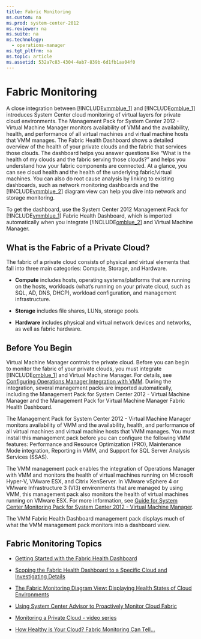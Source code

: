 ```yaml
---
title: Fabric Monitoring
ms.custom: na
ms.prod: system-center-2012
ms.reviewer: na
ms.suite: na
ms.technology: 
  - operations-manager
ms.tgt_pltfrm: na
ms.topic: article
ms.assetid: 532a7c83-4304-4ab7-839b-6d1fb1aa04f0
---
```

# Fabric Monitoring
A close integration between [!INCLUDE[vmmblue_1](Token/vmmblue_1_md.md)] and [!INCLUDE[omblue_1](Token/omblue_1_md.md)] introduces System Center cloud monitoring of virtual layers for private cloud environments. The Management Pack for System Center 2012 \- Virtual Machine Manager monitors availability of VMM and the availability, health, and performance of all virtual machines and virtual machine hosts that VMM manages. The Fabric Health Dashboard shows a detailed overview of the health of your private clouds and the fabric that services those clouds. The dashboard helps you answer questions like “What is the health of my clouds and the fabric serving those clouds?” and helps you understand how your fabric components are connected. At a glance, you can see cloud health and the health of the underlying fabric\/virtual machines. You can also do root cause analysis by linking to existing dashboards, such as network monitoring dashboards and the [!INCLUDE[vmmblue_2](Token/vmmblue_2_md.md)] diagram view can help you dive into network and storage monitoring.

To get the dashboard, use the System Center 2012 Management Pack for [!INCLUDE[vmmblue_1](Token/vmmblue_1_md.md)] Fabric Health Dashboard, which is imported automatically when you integrate [!INCLUDE[omblue_2](Token/omblue_2_md.md)] and Virtual Machine Manager.

## What is the Fabric of a Private Cloud?
The fabric of a private cloud consists of physical and virtual elements that fall into three main categories: Compute, Storage, and Hardware.

-   **Compute** includes hosts, operating systems\/platforms that are running on the hosts, workloads \(what’s running on your private cloud, such as SQL, AD, DNS, DHCP\), workload configuration, and management infrastructure.

-   **Storage** includes file shares, LUNs, storage pools.

-   **Hardware** includes physical and virtual network devices and networks, as well as fabric hardware.

## Before You Begin
Virtual Machine Manager controls the private cloud. Before you can begin to monitor the fabric of your private clouds, you must integrate [!INCLUDE[omblue_1](Token/omblue_1_md.md)] and Virtual Machine Manager. For details, see [Configuring Operations Manager Integration with VMM](http://go.microsoft.com/fwlink/?LinkId=325587). During the integration, several management packs are imported automatically, including the Management Pack for System Center 2012 \- Virtual Machine Manager and the Management Pack for Virtual Machine Manager Fabric Health Dashboard.

The Management Pack for System Center 2012 \- Virtual Machine Manager monitors availability of VMM and the availability, health, and performance of all virtual machines and virtual machine hosts that VMM manages. You must install this management pack before you can configure the following VMM features: Performance and Resource Optimization \(PRO\), Maintenance Mode integration, Reporting in VMM, and Support for SQL Server Analysis Services \(SSAS\).

The VMM management pack enables the integration of Operations Manager with VMM and monitors the health of virtual machines running on Microsoft Hyper\-V, VMware ESX, and Citrix XenServer. In VMware vSphere 4 or VMware Infrastructure 3 \(VI3\) environments that are managed by using VMM, this management pack also monitors the health of virtual machines running on VMware ESX. For more information, see [Guide for System Center Monitoring Pack for System Center 2012 \- Virtual Machine Manager](http://technet.microsoft.com/library/jj126988.aspx).

The VMM Fabric Health Dashboard management pack displays much of what the VMM management pack monitors into a dashboard view.

## Fabric Monitoring Topics

-   [Getting Started with the Fabric Health Dashboard](Getting-Started-with-the-Fabric-Health-Dashboard.md)

-   [Scoping the Fabric Health Dashboard to a Specific Cloud and Investigating Details](Scoping-the-Fabric-Health-Dashboard-to-a-Specific-Cloud-and-Investigating-Details.md)

-   [The Fabric Monitoring Diagram View: Displaying Health States of Cloud Environments](The-Fabric-Monitoring-Diagram-View--Displaying-Health-States-of-Cloud-Environments.md)

-   [Using System Center Advisor to Proactively Monitor Cloud Fabric](Using-System-Center-Advisor-to-Proactively-Monitor-Cloud-Fabric.md)

-   [Monitoring a Private Cloud \- video series](https://curah.microsoft.com/217123/monitoring-a-private-cloud-video-series)

-   [How Healthy is Your Cloud? Fabric Monitoring Can Tell...](http://curah.microsoft.com/42340/how-healthy-is-your-cloud-fabric-monitoring-can-tell)


